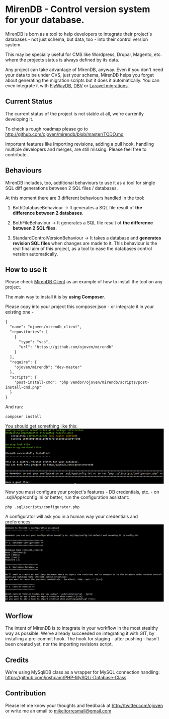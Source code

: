 MirenDB - Control version system for your database.
============================

MirenDB is born as a tool to help developers to integrate their project's databases - not just schema, but data, too - into their control version system.

This may be specially useful for CMS like Wordpress, Drupal, Magento, etc. where the projects status is always defined by its data.

Any project can take advantage of MirenDB, anyway. Even if you don't need your data to be under CVS, just your schema, MirenDB helps you forget about generating
the migration scripts but it does it automatically. You can even integrate it with [FlyWayDB](http://flywaydb.org), [DBV](https://github.com/victorstanciu/dbv) or [Laravel migrations](http://laravel.com/).

Current Status
----------------
The current status of the project is not stable at all, we're currently developing it.

To check a rough roadmap please go to http://github.com/ojoven/mirendb/blob/master/TODO.md

Important features like Importing revisions, adding a pull hook, handling multiple developers and merges, are still missing. Please feel free to contribute.

Behaviours
----------------

MirenDB includes, too, additional behaviours to use it as a tool for single SQL diff generations between 2 SQL files / databases.

At this moment there are 3 different behaviours handled in the tool:

1. BothDatabaseBehaviour -> It generates a SQL file result of **the difference between 2 databases**.

2. BothFileBehaviour -> It generates a SQL file result of **the difference between 2 SQL files**.

3. StandardControlVersionBehaviour -> It takes a database and **generates revision SQL files** when changes are made to it.
This behaviour is the real final aim of this project, as a tool to ease the databases control version automatically.

How to use it
----------------
Please check [MirenDB Client](http://github.com/ojoven/mirendb_client) as an example of how to install the tool on any project.

The main way to install it is by **using Composer**.

Please copy into your project this composer.json - or integrate it in your existing one -

    {
      "name": "ojoven/mirendb_client",
      "repositories": [
        {
          "type": "vcs",
          "url": "https://github.com/ojoven/mirendb"
        }
      ],
      "require": {
        "ojoven/mirendb": "dev-master"
      },
      "scripts": {
        "post-install-cmd": "php vendor/ojoven/mirendb/scripts/post-install-cmd.php"
      }
    }

And run:

    composer install

You should get something like this:
![Composer](https://github.com/ojoven/mirendb/blob/master/App/Project/composer.png "Composer")

Now you must configure your project's features - DB credentials, etc. - on .sql/App/config.ini or better, run the configuration assistant:

    php .sql/scripts/configurator.php

A configurator will ask you in a human way your credentials and preferences:
![MirenDB Configurator](https://github.com/ojoven/mirendb/blob/master/App/Project/configurator.png "MirenDB Configurator")


Worflow
----------------
The intent of MirenDB is to integrate in your workflow in the most stealthy way as possible. We've already succeeded on integrating
it with GIT, by installing a pre-commit hook. The hook for staging - after pushing - hasn't been created yet, nor the importing revisions script.

Credits
----------------
We're using MySqliDB class as a wrapper for MySQL connection handling: https://github.com/joshcam/PHP-MySQLi-Database-Class

Contribution
----------------
Please let me know your thoughts and feedback at http://twitter.com/ojoven or write me an email to mikeltorresmail@gmail.com